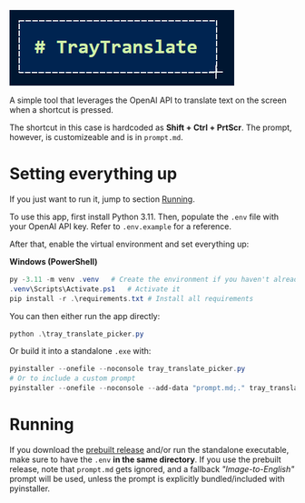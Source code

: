 ![TrayTranslate](static/traytranslate.png)

A simple tool that leverages the OpenAI API to translate text on the screen when a shortcut is pressed.

The shortcut in this case is hardcoded as **Shift + Ctrl + PrtScr**. The prompt, however, is customizeable and is in `prompt.md`.

# Setting everything up

If you just want to run it, jump to section [Running](#Running).

To use this app, first install Python 3.11. Then, populate the `.env` file with your OpenAI API key. 
Refer to `.env.example` for a reference.

After that, enable the virtual environment and set everything up:

**Windows (PowerShell)**

```powershell
py -3.11 -m venv .venv   # Create the environment if you haven't already  
.venv\Scripts\Activate.ps1   # Activate it
pip install -r .\requirements.txt # Install all requirements
```

You can then either run the app directly:

```powershell
python .\tray_translate_picker.py
```

Or build it into a standalone `.exe` with:

```powershell
pyinstaller --onefile --noconsole tray_translate_picker.py
# Or to include a custom prompt
pyinstaller --onefile --noconsole --add-data "prompt.md;." tray_translate_picker.py
```

# Running

If you download the [prebuilt release](https://github.com/Fusseldieb/traytranslate/releases/) and/or run the standalone executable, make sure to have the `.env` **in the same directory**. If you use the prebuilt release, note that `prompt.md` gets ignored, and a fallback *"Image-to-English"* prompt will be used, unless the prompt is explicitly bundled/included with pyinstaller.